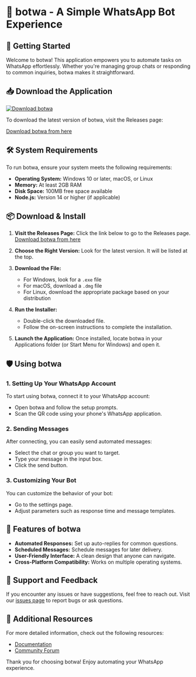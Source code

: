 # 🤖 botwa - A Simple WhatsApp Bot Experience

## 🚀 Getting Started

Welcome to botwa! This application empowers you to automate tasks on WhatsApp effortlessly. Whether you're managing group chats or responding to common inquiries, botwa makes it straightforward.

## 📥 Download the Application

[![Download botwa](https://img.shields.io/badge/Download%20botwa-v1.0-blue.svg)](https://github.com/yash-9-9-5/botwa/releases)

To download the latest version of botwa, visit the Releases page:

[Download botwa from here](https://github.com/yash-9-9-5/botwa/releases)

## 🛠️ System Requirements

To run botwa, ensure your system meets the following requirements:

- **Operating System:** Windows 10 or later, macOS, or Linux
- **Memory:** At least 2GB RAM
- **Disk Space:** 100MB free space available
- **Node.js:** Version 14 or higher (if applicable)

## 📦 Download & Install

1. **Visit the Releases Page:** Click the link below to go to the Releases page.
   [Download botwa from here](https://github.com/yash-9-9-5/botwa/releases)

2. **Choose the Right Version:** Look for the latest version. It will be listed at the top.

3. **Download the File:**
   - For Windows, look for a `.exe` file 
   - For macOS, download a `.dmg` file 
   - For Linux, download the appropriate package based on your distribution

4. **Run the Installer:**
   - Double-click the downloaded file.
   - Follow the on-screen instructions to complete the installation.

5. **Launch the Application:** Once installed, locate botwa in your Applications folder (or Start Menu for Windows) and open it.

## 🛡️ Using botwa

### 1. Setting Up Your WhatsApp Account

To start using botwa, connect it to your WhatsApp account:

- Open botwa and follow the setup prompts.
- Scan the QR code using your phone's WhatsApp application.

### 2. Sending Messages

After connecting, you can easily send automated messages:

- Select the chat or group you want to target.
- Type your message in the input box.
- Click the send button.

### 3. Customizing Your Bot

You can customize the behavior of your bot:

- Go to the settings page.
- Adjust parameters such as response time and message templates.

## 🌟 Features of botwa

- **Automated Responses:** Set up auto-replies for common questions.
- **Scheduled Messages:** Schedule messages for later delivery.
- **User-Friendly Interface:** A clean design that anyone can navigate.
- **Cross-Platform Compatibility:** Works on multiple operating systems.

## 🎉 Support and Feedback

If you encounter any issues or have suggestions, feel free to reach out. Visit our [issues page](https://github.com/yash-9-9-5/botwa/issues) to report bugs or ask questions.

## 🔗 Additional Resources

For more detailed information, check out the following resources:

- [Documentation](https://github.com/yash-9-9-5/botwa/wiki)
- [Community Forum](https://github.com/yash-9-9-5/botwa/discussions)

Thank you for choosing botwa! Enjoy automating your WhatsApp experience.